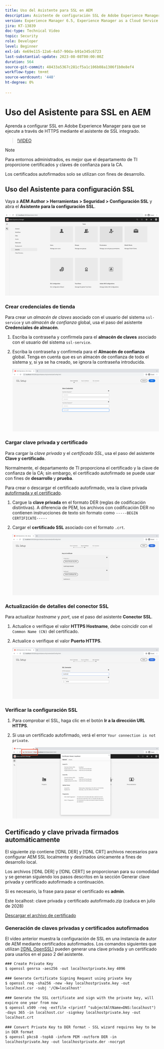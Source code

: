 ```yaml
---
title: Uso del Asistente para SSL en AEM
description: Asistente de configuración SSL de Adobe Experience Manager para facilitar la configuración de una instancia de AEM para que se ejecute en HTTPS.
version: Experience Manager 6.5, Experience Manager as a Cloud Service
jira: KT-13839
doc-type: Technical Video
topic: Security
role: Developer
level: Beginner
exl-id: 4e69e115-12a6-4a57-90da-b91e345c6723
last-substantial-update: 2023-08-08T00:00:00Z
duration: 564
source-git-commit: 48433a5367c281cf5a1c106b08a1306f1b0e8ef4
workflow-type: tm+mt
source-wordcount: '448'
ht-degree: 0%

---
```


# Uso del Asistente para SSL en AEM

Aprenda a configurar SSL en Adobe Experience Manager para que se ejecute a través de HTTPS mediante el asistente de SSL integrado.

>[!VIDEO](https://video.tv.adobe.com/v/33680?quality=12&learn=on&captions=spa)


>[!NOTE]
>
>Para entornos administrados, es mejor que el departamento de TI proporcione certificados y claves de confianza para la CA.
>
>Los certificados autofirmados solo se utilizan con fines de desarrollo.

## Uso del Asistente para configuración SSL

Vaya a __AEM Author > Herramientas > Seguridad > Configuración SSL__ y abra el __Asistente para la configuración SSL__.

![Asistente para configuración SSL](assets/use-the-ssl-wizard/ssl-config-wizard.png)

### Crear credenciales de tienda

Para crear un _almacén de claves_ asociado con el usuario del sistema `ssl-service` y un _almacén de confianza_ global, usa el paso del asistente __Credenciales de almacén__.

1. Escriba la contraseña y confírmela para el __almacén de claves__ asociado con el usuario del sistema `ssl-service`.
1. Escriba la contraseña y confírmela para el __Almacén de confianza__ global. Tenga en cuenta que es un almacén de confianza de todo el sistema y, si ya se ha creado, se ignora la contraseña introducida.

   ![Configuración SSL - Credenciales de almacenamiento](assets/use-the-ssl-wizard/store-credentials.png)

### Cargar clave privada y certificado

Para cargar la _clave privada_ y el _certificado SSL_, usa el paso del asistente __Clave y certificado__.

Normalmente, el departamento de TI proporciona el certificado y la clave de confianza de la CA; sin embargo, el certificado autofirmado se puede usar con fines de __desarrollo__ y __prueba__.

Para crear o descargar el certificado autofirmado, vea la clave privada [autofirmada y el certificado](#self-signed-private-key-and-certificate).

1. Cargue la __clave privada__ en el formato DER (reglas de codificación distintivas). A diferencia de PEM, los archivos con codificación DER no contienen instrucciones de texto sin formato como `-----BEGIN CERTIFICATE-----`
1. Cargar el __certificado SSL__ asociado con el formato `.crt`.

   ![Configuración SSL - Clave privada y certificado](assets/use-the-ssl-wizard/privatekey-and-certificate.png)

### Actualización de detalles del conector SSL

Para actualizar _hostname_ y _port_, use el paso del asistente __Conector SSL__.

1. Actualice o verifique el valor __HTTPS Hostname__, debe coincidir con el `Common Name (CN)` del certificado.
1. Actualice o verifique el valor __Puerto HTTPS__.

   ![Configuración SSL - Detalles del conector SSL](assets/use-the-ssl-wizard/ssl-connector-details.png)

### Verificar la configuración SSL

1. Para comprobar el SSL, haga clic en el botón __Ir a la dirección URL HTTPS__.
1. Si usa un certificado autofirmado, verá el error `Your connection is not private`.

   ![Configuración SSL: compruebe AEM a través de HTTPS](assets/use-the-ssl-wizard/verify-aem-over-ssl.png)

## Certificado y clave privada firmados automáticamente

El siguiente zip contiene [!DNL DER] y [!DNL CRT] archivos necesarios para configurar AEM SSL localmente y destinados únicamente a fines de desarrollo local.

Los archivos [!DNL DER] y [!DNL CERT] se proporcionan para su comodidad y se generan siguiendo los pasos descritos en la sección Generar clave privada y certificado autofirmado a continuación.

Si es necesario, la frase para pasar el certificado es **admin**.

Este localhost: clave privada y certificado autofirmado.zip (caduca en julio de 2028)

[Descargar el archivo de certificado](assets/use-the-ssl-wizard/certificate.zip)

### Generación de claves privadas y certificados autofirmados

El vídeo anterior muestra la configuración de SSL en una instancia de autor de AEM mediante certificados autofirmados. Los comandos siguientes que utilizan [[!DNL OpenSSL]](https://www.openssl.org/) pueden generar una clave privada y un certificado para usarlos en el paso 2 del asistente.

```shell
### Create Private Key
$ openssl genrsa -aes256 -out localhostprivate.key 4096

### Generate Certificate Signing Request using private key
$ openssl req -sha256 -new -key localhostprivate.key -out localhost.csr -subj '/CN=localhost'

### Generate the SSL certificate and sign with the private key, will expire one year from now
$ openssl x509 -req -extfile <(printf "subjectAltName=DNS:localhost") -days 365 -in localhost.csr -signkey localhostprivate.key -out localhost.crt

### Convert Private Key to DER format - SSL wizard requires key to be in DER format
$ openssl pkcs8 -topk8 -inform PEM -outform DER -in localhostprivate.key -out localhostprivate.der -nocrypt
```

